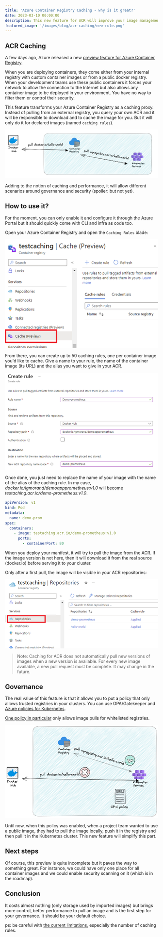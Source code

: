 ```yaml
---
title: 'Azure Container Registry Caching - why is it great?'
date: 2023-03-10 00:00:00
description: This new feature for ACR will improve your image management
featured_image: '/images/blog/acr-caching/new-rule.png'
---
```


## ACR Caching

A few days ago, Azure released a new [preview feature for Azure Container Registry](https://learn.microsoft.com/en-us/azure/container-registry/tutorial-registry-cache).

When you are deploying containers, they come either from your internal registry with custom container images or from a public docker registry. When your development teams use these public containers it forces your network to allow the connection to the Internet but also allows any container image to be deployed in your environment. You have no way to filter them or control their security.

This feature transforms your Azure Container Registry as a caching proxy. Instead of pulling from an external registry, you query your own ACR and it will be responsible to download and to cache the image for you. But it will only do it for declared images (named `caching rules`).

![ACR Caching](../images/blog/acr-caching/acr-caching.png)

Adding to the notion of caching and performance, it will allow different scenarios around governance and security (spoiler: but not yet).

## How to use it?

For the moment, you can only enable it and configure it through the Azure Portal but it should quickly come with CLI and infra as code too.

Open your Azure Container Registry and open the `Caching Rules` blade:

![Caching rules](../images/blog/acr-caching/caching-rule.png)

From there, you can create up to 50 caching rules, one per container image you'd like to cache. Give a name to your rule, the name of the container image (its URL) and the alias you want to give in your ACR.

![Create a new rule](../images/blog/acr-caching/new-rule.png)

Once done, you just need to replace the name of your image with the name of the alias of the caching rule. In my case, *docker.io/lgmorand/demoappprometheus:v1.0* will become *testaching.acr.io/demo-prometheus:v1.0*.

```yaml
apiVersion: v1
kind: Pod
metadata:
  name: demo-prom
spec:
  containers:
    - image: testaching.acr.io/demo-prometheus:v1.0
      ports:
        - containerPort: 80
```

When you deploy your manifest, it will try to pull the image from the ACR. If the image version is not here, then it will download it from the real source (docker.io) before serving it to your cluster.

Only after a first pull, the image will be visible in your ACR repositories:

![Cached images](../images/blog/acr-caching/cached-images.png)

> Note: Caching for ACR does not automatically pull new versions of images when a new version is available. For every new image available, a new pull request must be complete. It may change in the future.

## Governance

The real value of this feature is that it allows you to put a policy that only allows trusted registries in your clusters. You can use OPA/Gatekeeper and [Azure policies for Kubernetes](https://learn.microsoft.com/en-us/azure/governance/policy/concepts/policy-for-kubernetes).

[One policy in particular](https://github.com/Azure/azure-policy/blob/master/built-in-policies/policyDefinitions/Kubernetes/ContainerAllowedImages.json) only allows image pulls for whitelisted registries.

![Unique container registry](../images/blog/acr-caching/policy-acr.png)

Until now, when this policy was enabled, when a project team wanted to use a public image, they had to pull the image locally, push it in the registry and then pull it in the Kubernetes cluster. This new feature will simplify this part.

## Next steps

Of course, this preview is quite incomplete but it paves the way to something great. For instance, we could have only one place for all container images and we could enable security scanning on it (which is in the roadmap).

## Conclusion

It costs almost nothing (only storage used by imported images) but brings more control, better performance to pull an image and is the first step for your governance. It should be your default choice.

ps: be careful with [the current limitations](https://learn.microsoft.com/en-us/azure/container-registry/tutorial-registry-cache#preview-limitations), especially the number of caching rules.
